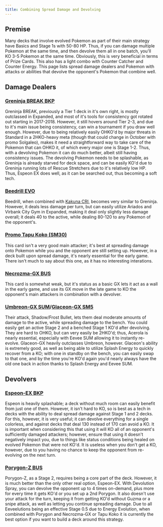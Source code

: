 ```yaml
---
title: Combining Spread Damage and Devolving
---
```

## Premise
Many decks that involve evolved Pokemon as part of their main strategy have Basics and Stage 1s with 50-80 HP. Thus, if you can damage multiple Pokemon at the same time, and then devolve them all in one batch, you'll KO 3-5 Pokemon at the same time. Obviously, this is very beneficial in terms of Prize Cards. This also has a light combo with Counter Catcher and Counter Energy. This page lists spread damage dealers and Pokemon with attacks or abilities that devolve the opponent's Pokemon that combine well.
## Damage Dealers
### [Greninja BREAK BKP](https://www.pokemon.com/us/pokemon-tcg/pokemon-cards/xy/xy9/41/)
Greninja BREAK, previously a Tier 1 deck in it's own right, is mostly outclassed in Expanded, and most of it's tools for consistency got rotated out starting in 2017-2018. However, it still hovers around Tier 2-3, and due to it's main issue being consistency, can win a tournament if you draw well enough. However, due to being relatively easily OHKO'd by major threats in Standard in a 2HKO-heavy meta (though that could change in October with promo Solgaleo), makes it need a straightforward way to take care of the Pokemon that can OHKO it, of which every major one is Stage 1-2. Thus, with a devolving Pokemon it can do much better, albeit still having consistency issues. The devolving Pokemon needs to be splashable, as Greninja is already starved for deck space, and can be easily KO'd due to Greninja running lots of Rescue Stretchers due to it's relatively low HP. Thus, Espeon EX does well, as it can be searched out, thus becoming a soft tech.
### [Beedrill EVO](https://www.pokemon.com/us/pokemon-tcg/pokemon-cards/xy-series/xy12/7/)
Beedrill, when combined with [Kakuna CRI](https://www.pokemon.com/us/pokemon-tcg/pokemon-cards/sm-series/sm4/2/), becomes very similar to Greninja. However, it deals less damage per turn, but can easily utilize Ariados and Virbank City Gym in Expanded, making it deal only slightly less damage overall; it deals 40 to the active, while dealing 80-120 to any Pokemon of the opponent's.
### [Promo Tapu Koko (SM30)](https://www.pokemon.com/us/pokemon-tcg/pokemon-cards/sm-series/smp/SM30/)
This card isn't a very good main attacker; it's best at spreading damage onto Pokemon while you and the opponent are still setting up. However, in a deck built upon spread damage, it's nearly essential for the early game. There isn't much to say about this one, as it has no interesting interations.
### [Necrozma-GX BUS](https://www.pokemon.com/us/pokemon-tcg/pokemon-cards/sm-series/sm3/63/)
This card is somewhat weak, but it's status as a basic GX lets it act as a wall in the early game, and use its GX move in the late game to KO the opponent's main attackers in combination with a devolver.
### [Umbreon-GX SUM](https://www.pokemon.com/us/pokemon-tcg/pokemon-cards/sm-series/sm1/80/)/[Glaceon-GX SM5](https://www.pokemon.com/us/pokemon-tcg/pokemon-cards/sm-series/sm5/39/)
Their attack, Shadow/Frost Bullet, lets them deal moderate amounts of damage to the active, while spreading damage to the bench. You could easily get an active Stage 2 and a benched Stage 1 KO'd after devolving. They are hard to OHKO, but can very easily be 2HKO'd; thus, Acerola is nearly essential, especially with Eevee SUM allowing it to instantly re-evolve. Glaceon-GX heavily outclasses Umbreon, however. Glaceon's ability is extremely good, as well as being able to utilize Splash Energy to quickly recover from a KO; with one in standby on the bench, you can easily swap to that one, and by the time you're KO'd again you'd nearly always have the old one back in action thanks to Splash Energy and Eevee SUM.
## Devolvers
### [Espeon-EX BKP](https://www.pokemon.com/us/pokemon-tcg/pokemon-cards/xy-series/xy9/52/)
Espeon is heavily splashable; a deck without much room can easily benefit from just one of them. However, it isn't hard to KO, so is best as a tech in decks with the ability to deal spread damage against Stage 1 and 2 decks. For this, however, it is very useful; it can devolve everything for a single colorless, and against decks that deal 130 instead of 170 can avoid a KO. It is important when considering this that using it will KO all of an opponent's sufficiently damaged attackers; however, ensure that using it doesn't negatively impact you, due to things like status conditions being healed on evolved Pokemon that were not KO'd. It is useless when you don't get a KO, however, due to you having no chance to keep the opponent from re-evolving on the next turn.
### [Porygon-Z BUS](https://www.pokemon.com/us/pokemon-tcg/pokemon-cards/sm-series/sm3/105/)
Porygon-Z, as a Stage 2, requires being a core part of the deck. However, it is much better than the only other real option, Espeon-EX. With Devolution Spray, you can devolve the opponent up to 4 times on-demand, plus more for every time it gets KO'd or you set up a 2nd Porygon. It also doesn't use your attack for the turn, keeping it from getting KO'd without Guzma or a snipe attack, as well as letting you continue spreading damage. Due to all Eeveelutions being an effective Stage 0.5 due to Energy Evolution, when combined with Porygon and Necrozma-GX or Tapu Koko it is currently the best option if you want to build a deck around this strategy.
